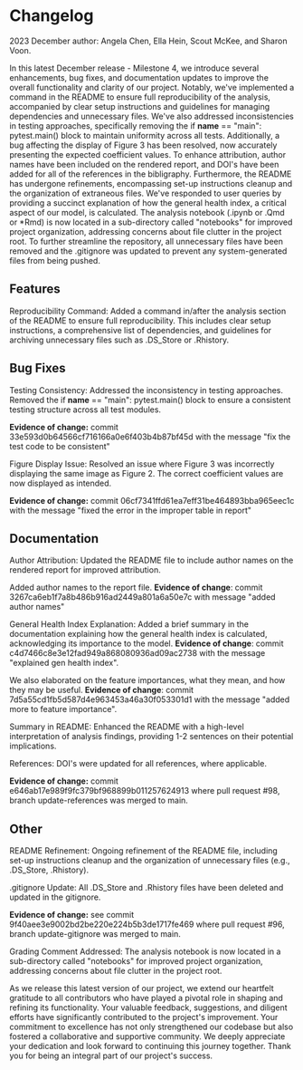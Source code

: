 # Changelog
2023 December
author: Angela Chen, Ella Hein, Scout McKee, and Sharon Voon.

In this latest December release - Milestone 4, we introduce 
several enhancements, bug fixes, and documentation updates to 
improve the overall functionality and clarity of our project. 
Notably, we've implemented a command in the README to ensure 
full reproducibility of the analysis, accompanied by clear 
setup instructions and guidelines for managing dependencies 
and unnecessary files. We've also addressed inconsistencies 
in testing approaches, specifically removing the if __name__ 
== "main": pytest.main() block to maintain uniformity across 
all tests. Additionally, a bug affecting the display of 
Figure 3 has been resolved, now accurately presenting the 
expected coefficient values. To enhance attribution, author 
names have been included on the rendered report, and DOI's have been
added for all of the references in the bibligraphy. Furthermore, 
the README has undergone refinements, encompassing set-up 
instructions cleanup and the organization of extraneous 
files. We've responded to user queries by providing a 
succinct explanation of how the general health index, a 
critical aspect of our model, is calculated. The analysis 
notebook (.ipynb or .Qmd or *Rmd) is now located in a 
sub-directory called "notebooks" for improved project 
organization, addressing concerns about file clutter in the 
project root. To further streamline the repository, all unnecessary
files have been removed and the .gitignore was updated to prevent
any system-generated files from being pushed. 

## Features
Reproducibility Command: Added a command in/after the 
analysis section of the README to ensure full 
reproducibility. This includes clear setup instructions, a 
comprehensive list of dependencies, and guidelines for 
archiving unnecessary files such as .DS_Store or .Rhistory.
## Bug Fixes
Testing Consistency: Addressed the inconsistency in testing 
approaches. Removed the if __name__ == "main": pytest.main() 
block to ensure a consistent testing structure across all 
test modules.

**Evidence of change:** commit 33e593d0b64566cf716166a0e6f403b4b87bf45d
with the message "fix the test code to be consistent"

Figure Display Issue: Resolved an issue where Figure 3 was 
incorrectly displaying the same image as Figure 2. The 
correct coefficient values are now displayed as intended.

**Evidence of change:** commit 06cf7341ffd61ea7eff31be464893bba965eec1c
with the message "fixed the error in the improper table in report"

## Documentation
Author Attribution: Updated the README file to include 
author names on the rendered report for improved 
attribution.

Added author names to the report file. 
**Evidence of change**: commit 3267ca6eb1f7a8b486b916ad2449a801a6a50e7c
with message "added author names"

General Health Index Explanation: Added a brief summary in 
the documentation explaining how the general health index 
is calculated, acknowledging its importance to the model.
**Evidence of change**: commit c4d7466c8e3e12fad949a868080936ad09ac2738
with the message "explained gen health index".

We also elaborated on the feature importances, what they mean, and how they may 
be useful. 
**Evidence of change**: commit 7d5a55cd1fb5d587d4e963453a46a30f053301d1
with the message "added more to feature importance".


Summary in README: Enhanced the README with a high-level 
interpretation of analysis findings, providing 1-2 sentences 
on their potential implications. 

References: DOI's were updated for all references, where applicable.

**Evidence of change:** commit e646ab17e989f9fc379bf968899b011257624913
where pull request #98, branch update-references was merged to main. 

## Other
README Refinement: Ongoing refinement of the README file, 
including set-up instructions cleanup and the organization 
of unnecessary files (e.g., .DS_Store, .Rhistory).

.gitignore Update: All .DS_Store and .Rhistory files have been 
deleted and updated in the gitignore.

**Evidence of change:** see commit 9f40aee3e9002bd2be220e224b5b3de1717fe469
where pull request #96, branch update-gitignore was merged to main.

Grading Comment Addressed: The analysis notebook is now 
located in a sub-directory called "notebooks" for improved 
project organization, addressing concerns about file clutter 
in the project root.

As we release this latest version of our project, we extend 
our heartfelt gratitude to all contributors who have played 
a pivotal role in shaping and refining its functionality. 
Your valuable feedback, suggestions, and diligent efforts 
have significantly contributed to the project's improvement. 
Your commitment to excellence has not only strengthened our 
codebase but also fostered a collaborative and supportive 
community. We deeply appreciate your dedication and look 
forward to continuing this journey together. Thank you for 
being an integral part of our project's success.
